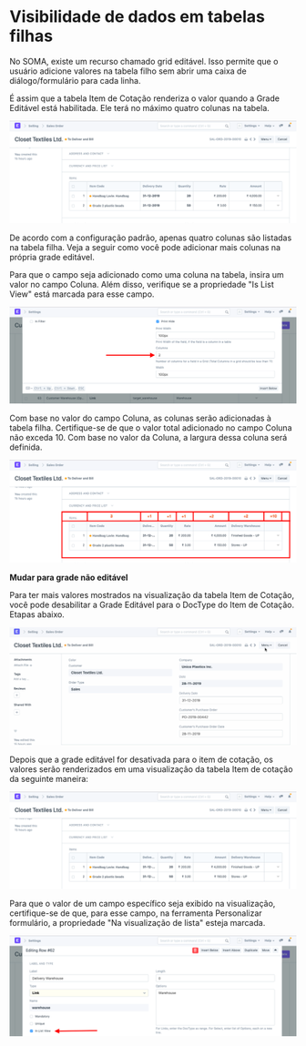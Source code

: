# Visibilidade de dados em tabelas filhas


No SOMA, existe um recurso chamado grid editável. Isso permite que o usuário adicione valores na tabela filho sem abrir uma caixa de diálogo/formulário para cada linha.


É assim que a tabela Item de Cotação renderiza o valor quando a Grade Editável está habilitada. Ele terá no máximo quatro colunas na tabela.


![Tabela filho](/files/customize-child-table-5.png)


De acordo com a configuração padrão, apenas quatro colunas são listadas na tabela filha. Veja a seguir como você pode adicionar mais colunas na própria grade editável.


Para que o campo seja adicionado como uma coluna na tabela, insira um valor no campo Coluna. Além disso, verifique se a propriedade "Is List View" está marcada para esse campo.


![Tabela filho](/files/customize-child-table-2.png)


Com base no valor do campo Coluna, as colunas serão adicionadas à tabela filha. Certifique-se de que o valor total adicionado no campo Coluna não exceda 10. Com base no valor da Coluna, a largura dessa coluna será definida.


![Tabela filho](/files/customize-child-table-3.png)


**Mudar para grade não editável**


Para ter mais valores mostrados na visualização da tabela Item de Cotação, você pode desabilitar a Grade Editável para o DocType do Item de Cotação. Etapas abaixo.


![Tabela filho](/files/customize-child-table.gif)


Depois que a grade editável for desativada para o item de cotação, os valores serão renderizados em uma visualização da tabela Item de cotação da seguinte maneira:


![Tabela filho](/files/customize-child-table-4.png)


Para que o valor de um campo específico seja exibido na visualização, certifique-se de que, para esse campo, na ferramenta Personalizar formulário, a propriedade "Na visualização de lista" esteja marcada.


![Tabela filho](/files/customize-child-table-1.png)

